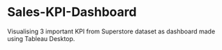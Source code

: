 # Sales-KPI-Dashboard
Visualising 3 important KPI from Superstore dataset as dashboard made using Tableau Desktop. 
